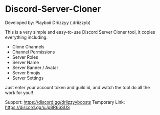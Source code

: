 # Discord-Server-Cloner
Developed by: Playboii Driizzyy (.driizzyb)

This is a very simple and easy-to-use Discord Server Cloner tool, it copies everything including:
- Clone Channels
- Channel Permissions
- Server Roles
- Server Name
- Server Banner / Avatar
- Server Emojis
- Server Settings 

Just enter your account token and guild id, and watch the tool do all the work for you!!

Support: https://discord.gg/driizzyyboosts
Temporary Link: https://discord.gg/uJp8R66SUS
